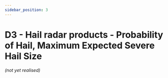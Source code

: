 ```yaml
---
sidebar_position: 3
---
```


# D3 - Hail radar products - Probability of Hail, Maximum Expected Severe Hail Size
*(not yet realised)*